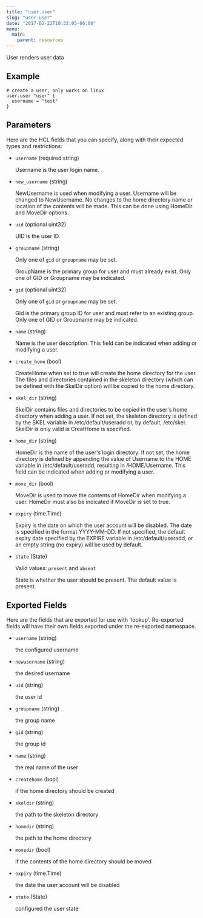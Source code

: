 ```yaml
---
title: "user.user"
slug: "user-user"
date: "2017-02-22T10:32:05-06:00"
menu:
  main:
    parent: resources
---
```



User renders user data


## Example

```hcl
# create a user, only works on linux
user.user "user" {
  username = "test"
}

```


## Parameters

Here are the HCL fields that you can specify, along with their expected types
and restrictions:


- `username` (required string)

  Username is the user login name.

- `new_username` (string)

  NewUsername is used when modifying a user.
Username will be changed to NewUsername. No changes to the home directory
name or location of the contents will be made. This can be done using
HomeDir and MoveDir options.

- `uid` (optional uint32)

  UID is the user ID.

- `groupname` (string)


	Only one of `gid` or `groupname` may be set.

  GroupName is the primary group for user and must already exist.
Only one of GID or Groupname may be indicated.

- `gid` (optional uint32)


	Only one of `gid` or `groupname` may be set.

  Gid is the primary group ID for user and must refer to an existing group.
Only one of GID or Groupname may be indicated.

- `name` (string)

  Name is the user description.
This field can be indicated when adding or modifying a user.

- `create_home` (bool)

  CreateHome when set to true will create the home directory for the user.
The files and directories contained in the skeleton directory (which can be
defined with the SkelDir option) will be copied to the home directory.

- `skel_dir` (string)

  SkelDir contains files and directories to be copied in the user's home
directory when adding a user. If not set, the skeleton directory is defined
by the SKEL variable in /etc/default/useradd or, by default, /etc/skel.
SkelDir is only valid is CreatHome is specified.

- `home_dir` (string)

  HomeDir is the name of the user's login directory. If not set, the home
directory is defined by appending the value of Username to the HOME
variable in /etc/default/useradd, resulting in /HOME/Username.
This field can be indicated when adding or modifying a user.

- `move_dir` (bool)

  MoveDir is used to move the contents of HomeDir when modifying a user.
HomeDir must also be indicated if MoveDir is set to true.

- `expiry` (time.Time)

  Expiry is the date on which the user account will be disabled. The date is
specified in the format YYYY-MM-DD. If not specified, the default expiry
date specified by the EXPIRE variable in /etc/default/useradd, or an empty
string (no expiry) will be used by default.

- `state` (State)


	Valid values: `present` and `absent`

  State is whether the user should be present.
The default value is present.


## Exported Fields

Here are the fields that are exported for use with 'lookup'.  Re-exported fields
will have their own fields exported under the re-exported namespace.


- `username` (string)

  the configured username
 
- `newusername` (string)

  the desired username
 
- `uid` (string)

  the user id
 
- `groupname` (string)

  the group name
 
- `gid` (string)

  the group id
 
- `name` (string)

  the real name of the user
 
- `createhome` (bool)

  if the home directory should be created
 
- `skeldir` (string)

  the path to the skeleton directory
 
- `homedir` (string)

  the path to the home directory
 
- `movedir` (bool)

  if the contents of the home directory should be moved
 
- `expiry` (time.Time)

  the date the user account will be disabled
 
- `state` (State)

  configured the user state
  

